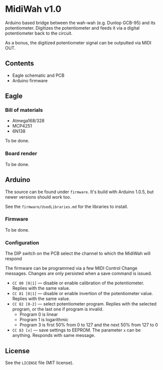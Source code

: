 # MidiWah v1.0
Arduino based bridge between the wah-wah (e.g. Dunlop GCB-95) and its potentiometer. Digitizes the potentiometer and feeds it via a digital potentiometer back to the circuit.

As a bonus, the digitized potentiometer signal can be  outputted via MIDI OUT.

## Contents
* Eagle schematic and PCB
* Arduino firmware

## Eagle

### Bill of materials
* Atmega168/328
* MCP4251
* 6N138

To be done.

### Board render
To be done.

## Arduino
The source can be found under `firmware`. It's build with Arduino 1.0.5, but newer versions should work too.

See the `firmware/UsedLibraries.md` for the libraries to install.

### Firmware
To be done.

### Configuration
The DIP switch on the PCB select the channel to which the MidiWah will respond

The firmware can be programmed via a few MIDI Control Change messages. Changes are only persisted when a save command is issued.

* `CC 80 [0|1]` &mdash; disable or enable calibration of the potentiometer. Replies with the same value.
* `CC 81 [0|1]` &mdash; disable or enable invertion of the potentiometer value. Replies with the same value.
* `CC 82 [0-2]` &mdash; select potentiometer program. Replies with the selected program, or the last one if program is invalid.
  * Program 0 is linear
  * Program 1 is logarithmic
  * Program 3 is first 50% from 0 to 127 and the next 50% from 127 to 0
* `CC 83 [x]` &mdash; save settings to EEPROM. The parameter `x` can be anything. Responds with same message.

## License
See the `LICENSE` file (MIT license).